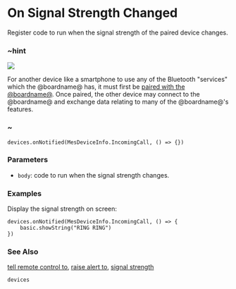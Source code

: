 # On Signal Strength Changed

Register code to run when the signal strength of the paired device changes.

### ~hint
![](/static/bluetooth/Bluetooth_SIG.png)

For another device like a smartphone to use any of the Bluetooth "services" which the @boardname@ has, it must first be [paired with the @boardname@](/reference/bluetooth/bluetooth-pairing). Once paired, the other device may connect to the @boardname@ and exchange data relating to many of the @boardname@'s features.

### ~



```sig
devices.onNotified(MesDeviceInfo.IncomingCall, () => {})
```

### Parameters

* ``body``: code to run when the signal strength changes.

### Examples

Display the signal strength on screen:

```blocks
devices.onNotified(MesDeviceInfo.IncomingCall, () => {
    basic.showString("RING RING")
})
```

### See Also

[tell remote control to](/reference/devices/tell-remote-control-to), [raise alert to](/reference/devices/raise-alert-to), [signal strength](/reference/devices/signal-strength)

```package
devices
```
